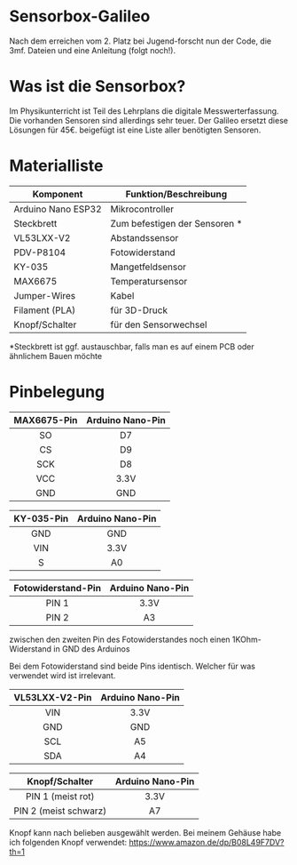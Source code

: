 # Sensorbox-Galileo
Nach dem erreichen vom 2. Platz bei Jugend-forscht nun der Code, die 3mf. Dateien und eine Anleitung (folgt noch!).

# Was ist die Sensorbox?
Im Physikunterricht ist Teil des Lehrplans die digitale Messwerterfassung. Die vorhanden Sensoren sind allerdings sehr teuer. Der Galileo ersetzt diese Lösungen für 45€. beigefügt ist eine Liste aller benötigten Sensoren. 

# Materialliste
| Komponent | Funktion/Beschreibung |
| ------------- | ------------- |
| Arduino Nano ESP32 | Mikrocontroller |
| Steckbrett | Zum befestigen der Sensoren *  |
| VL53LXX-V2  | Abstandssensor  |
| PDV-P8104  | Fotowiderstand  |
| KY-035  | Mangetfeldsensor  |
| MAX6675   | Temperatursensor  |
| Jumper-Wires  | Kabel  |
| Filament (PLA)  |  für 3D-Druck   |
| Knopf/Schalter  |  für den Sensorwechsel   |

*Steckbrett ist ggf. austauschbar, falls man es auf einem PCB oder ähnlichem Bauen möchte

# Pinbelegung

| MAX6675-Pin | Arduino Nano-Pin |
|     :---:      |     :---:      |
| SO  | D7  |
| CS  | D9  |
| SCK  | D8  |
| VCC  | 3.3V  |
| GND  | GND  |



| KY-035-Pin  | Arduino Nano-Pin |
|     :---:      |     :---:      |
| GND  | GND  |
| VIN  | 3.3V  |
| S  | A0  |



| Fotowiderstand-Pin  | Arduino Nano-Pin |
|     :---:      |     :---:      |
| PIN 1  | 3.3V |
| PIN 2  | A3  |

zwischen den zweiten Pin des Fotowiderstandes noch einen 1KOhm-Widerstand in GND des Arduinos

Bei dem Fotowiderstand sind beide Pins identisch. Welcher für was verwendet wird ist irrelevant. 



| VL53LXX-V2-Pin  | Arduino Nano-Pin |
|     :---:      |     :---:      |
| VIN  | 3.3V  |
| GND  | GND  |
| SCL  | A5  |
| SDA  | A4  |


| Knopf/Schalter  | Arduino Nano-Pin |
|     :---:      |     :---:      |
| PIN 1 (meist rot)  | 3.3V  |
| PIN 2 (meist schwarz)  | A7  |

Knopf kann nach belieben ausgewählt werden. Bei meinem Gehäuse habe ich folgenden Knopf verwendet:
https://www.amazon.de/dp/B08L49F7DV?th=1
